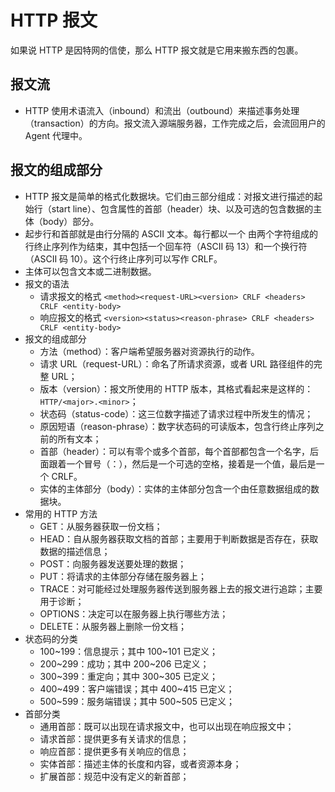 # HTTP 报文
如果说 HTTP 是因特网的信使，那么 HTTP 报文就是它用来搬东西的包裹。

## 报文流
- HTTP 使用术语流入（inbound）和流出（outbound）来描述事务处理（transaction）的方向。报文流入源端服务器，工作完成之后，会流回用户的 Agent 代理中。

## 报文的组成部分
- HTTP 报文是简单的格式化数据块。它们由三部分组成：对报文进行描述的起始行（start line）、包含属性的首部（header）块、以及可选的包含数据的主体（body）部分。
- 起步行和首部就是由行分隔的 ASCII 文本。每行都以一个 由两个字符组成的行终止序列作为结束，其中包括一个回车符（ASCII 码 13）和一个换行符（ASCII 码 10）。这个行终止序列可以写作 CRLF。
- 主体可以包含文本或二进制数据。
- 报文的语法
    - 请求报文的格式 `<method><request-URL><version> CRLF <headers> CRLF <entity-body>`
    - 响应报文的格式 `<version><status><reason-phrase> CRLF <headers> CRLF <entity-body>`
- 报文的组成部分
    - 方法（method）：客户端希望服务器对资源执行的动作。
    - 请求 URL（request-URL）：命名了所请求资源，或者 URL 路径组件的完整 URL；
    - 版本（version）：报文所使用的 HTTP 版本，其格式看起来是这样的：`HTTP/<major>.<minor>`；
    - 状态码（status-code）：这三位数字描述了请求过程中所发生的情况；
    - 原因短语（reason-phrase）：数字状态码的可读版本，包含行终止序列之前的所有文本；
    - 首部（header）：可以有零个或多个首部，每个首部都包含一个名字，后面跟着一个冒号（：），然后是一个可选的空格，接着是一个值，最后是一个 CRLF。
    - 实体的主体部分（body）：实体的主体部分包含一个由任意数据组成的数据块。
- 常用的 HTTP 方法
    - GET：从服务器获取一份文档；
    - HEAD：自从服务器获取文档的首部；主要用于判断数据是否存在，获取数据的描述信息；
    - POST：向服务器发送要处理的数据；
    - PUT：将请求的主体部分存储在服务器上；
    - TRACE：对可能经过处理服务器传送到服务器上去的报文进行追踪；主要用于诊断；
    - OPTIONS：决定可以在服务器上执行哪些方法；
    - DELETE：从服务器上删除一份文档；
- 状态码的分类
    - 100~199：信息提示；其中 100~101 已定义；
    - 200~299：成功；其中 200~206 已定义；
    - 300~399：重定向；其中 300~305 已定义；
    - 400~499：客户端错误；其中 400~415 已定义；
    - 500~599：服务端错误；其中 500~505 已定义；
- 首部分类
    - 通用首部：既可以出现在请求报文中，也可以出现在响应报文中；
    - 请求首部：提供更多有关请求的信息；
    - 响应首部：提供更多有关响应的信息；
    - 实体首部：描述主体的长度和内容，或者资源本身；
    - 扩展首部：规范中没有定义的新首部； 